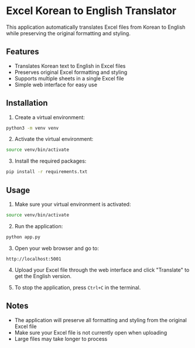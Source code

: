 # Excel Korean to English Translator

This application automatically translates Excel files from Korean to English while preserving the original formatting and styling.

## Features
- Translates Korean text to English in Excel files
- Preserves original Excel formatting and styling
- Supports multiple sheets in a single Excel file
- Simple web interface for easy use

## Installation

1. Create a virtual environment:
```bash
python3 -m venv venv
```

2. Activate the virtual environment:
```bash
source venv/bin/activate
```

3. Install the required packages:
```bash
pip install -r requirements.txt
```

## Usage

1. Make sure your virtual environment is activated:
```bash
source venv/bin/activate
```

2. Run the application:
```bash
python app.py
```

3. Open your web browser and go to:
```
http://localhost:5001
```

4. Upload your Excel file through the web interface and click "Translate" to get the English version.

5. To stop the application, press `Ctrl+C` in the terminal.

## Notes
- The application will preserve all formatting and styling from the original Excel file
- Make sure your Excel file is not currently open when uploading
- Large files may take longer to process
